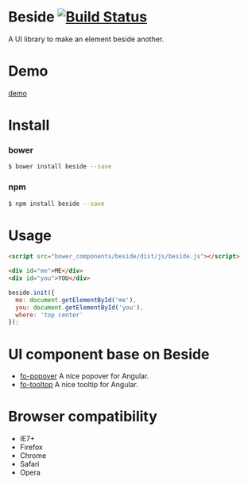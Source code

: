 # Beside [![Build Status](https://travis-ci.org/forsigner/beside.svg?branch=master)](https://travis-ci.org/forsigner/beside)

A UI library to make an element beside another.

# Demo

[demo](http://beside.mipinr.com/)

# Install

### bower

```bash
$ bower install beside --save
```

### npm

```bash
$ npm install beside --save
```

# Usage

```html
<script src="bower_components/beside/dist/js/beside.js"></script>

<div id="me">ME</div>
<div id="you">YOU</div>
```


```js
beside.init({
  me: document.getElementById('me'),
  you: document.getElementById('you'),
  where: 'top center'
});
```

# UI component base on Beside

* [fo-popover](https://github.com/forsigner/fo-popover) A nice popover for Angular.
* [fo-tooltop](https://github.com/forsigner/fo-tooltip) A nice tooltip for Angular.

# Browser compatibility

- IE7+
- Firefox
- Chrome
- Safari
- Opera
